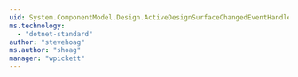 ```yaml
---
uid: System.ComponentModel.Design.ActiveDesignSurfaceChangedEventHandler
ms.technology: 
  - "dotnet-standard"
author: "stevehoag"
ms.author: "shoag"
manager: "wpickett"
---
```

